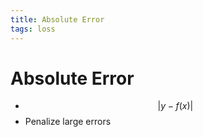 ```yaml
---
title: Absolute Error
tags: loss
---
```


# Absolute Error
- $$\lvert y-f(x)\rvert$$
- Penalize large errors


































